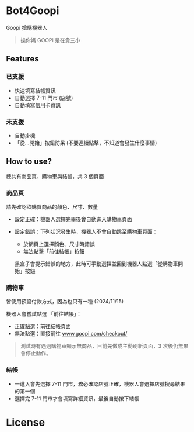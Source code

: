 # Bot4Goopi

Goopi 搶購機器人

> 操你媽 GOOPi 是在貴三小

## Features

### 已支援

- 快速填寫結帳資訊
- 自動選擇 7-11 門市 (店號)
- 自動填寫信用卡資訊

### 未支援

- 自動掛機
- 「從...開始」按鈕防呆 (不要連續點擊，不知道會發生什麼事情)

## How to use?

總共有商品頁、購物車與結帳，共 3 個頁面

### 商品頁

請先確認欲購買商品的顏色、尺寸、數量

- 設定正確：機器人選擇完畢後會自動進入購物車頁面
- 設定錯誤：下列狀況發生時，機器人不會自動跳至購物車頁面：
  - 於網頁上選擇顏色、尺寸時錯誤
  - 無法點擊「前往結帳」按鈕

  黑盒子會提示錯誤的地方，此時可手動選擇並回到機器人點選「從購物車開始」按鈕

### 購物車

皆使用預設付款方式，因為也只有一種 (2024/11/15)

機器人會嘗試點選 「前往結帳」：

- 正確點選：前往結帳頁面
- 無法點選：直接前往 www.goopi.com/checkout/

> 測試時有遇過購物車顯示無商品，目前先做成主動刷新頁面，3 次後仍無果會停止動作。

### 結帳

- 一進入會先選擇 7-11 門市，務必確認店號正確，機器人會選擇店號搜尋結果的第一個
- 選擇完 7-11 門市才會填寫詳細資訊，最後自動按下結帳

# License

